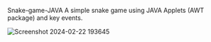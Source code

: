 Snake-game-JAVA
A simple snake game using JAVA Applets (AWT package) and key events.

![Screenshot 2024-02-22 193645](https://github.com/SejalThorat/SnakeGameTasks/assets/107616799/690667fa-5fc5-4099-8ca3-47e32844e717)

